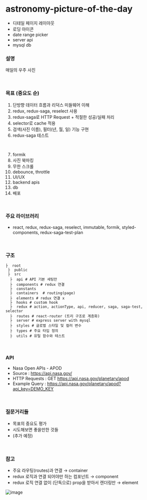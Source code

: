 # astronomy-picture-of-the-day
- 디테일 페이지 레이아웃
- 로딩 아이콘
- date range picker
- server api
- mysql db

### 설명
매일의 우주 사진
 
<br>
 
### 목표 (중요도 순)
1. 단방향 데이터 흐름과 리덕스 미들웨어 이해
2. redux, redux-saga, reselect 사용
3. redux-saga로 HTTP Request + 적절한 성공/실패 처리 
4. selector로 cache 적용
5. 검색(사진 이름), 필터(년, 월, 일) 기능 구현
6. redux-saga 테스트
<br>

7. formik
8. 사진 북마킹
9. 무한 스크롤
10. debounce, throttle
11. UI/UX
12. backend apis
13. db
14. 배포

<br>
 
### 주요 라이브러리
- react, redux, redux-saga, reselect, immutable, formik, styled-components, redux-saga-test-plan 
<br>
 
### 구조
```
├  root
 ├  public  
 ├  src  
  ├  api # API 기본 세팅만
  ├  components # redux 연결
  ├  constants 
  ├  containers  # routing(page)
  ├  elements # redux 연결 x
  ├  hooks # custom hook
  ├  redux # action, actionType, api, reducer, saga, saga-test, selector
  ├  routes # react-router (트리 구조로 계층화)
  ├  server # express server with mysql
  ├  styles # 글로벌 스타일 및 컬러 변수
  ├  types # 주요 타입 정의
  ├  utils # 유틸 함수와 테스트
```
<br>
 
### API
- Nasa Open APIs - APOD
- Source : https://api.nasa.gov/
- HTTP Requests : GET https://api.nasa.gov/planetary/apod
- Example Query : https://api.nasa.gov/planetary/apod?api_key=DEMO_KEY
<br>
 
### 질문거리들
- 목표의 중요도 평가
- 시도해보면 좋을만한 것들
- (추가 예정)
<br>
 
### 참고
- 주요 라우팅(routes)과 연결 → container
- redux 로직과 연결 되어야만 하는 컴포넌트 → component
- redux 로직 연결 없이 (단독으로) prop을 받아서 렌더링만 → element

![image](https://user-images.githubusercontent.com/34447105/105371388-ecc99780-5c47-11eb-8f73-f712ad34e1d7.png)
